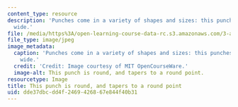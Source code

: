```yaml
---
content_type: resource
description: 'Punches come in a variety of shapes and sizes: this punches a hole 1/2"
  wide.'
file: /media/https%3A/open-learning-course-data-rc.s3.amazonaws.com/3-a04-modern-blacksmithing-and-physical-metallurgy-fall-2008/dde37dbcdd4f2469426867e844f40b31_042.jpg
file_type: image/jpeg
image_metadata:
  caption: 'Punches come in a variety of shapes and sizes: this punches a hole 1/2"
    wide.'
  credit: 'Credit: Image courtesy of MIT OpenCourseWare.'
  image-alt: This punch is round, and tapers to a round point.
resourcetype: Image
title: This punch is round, and tapers to a round point
uid: dde37dbc-dd4f-2469-4268-67e844f40b31
---
```

